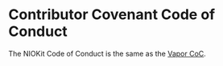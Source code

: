 # Contributor Covenant Code of Conduct

The NIOKit Code of Conduct is the same as the [Vapor CoC](https://github.com/vapor/vapor/blob/master/Docs/code_of_conduct.md).